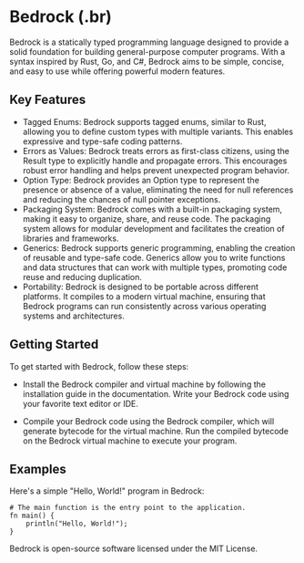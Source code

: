# Bedrock **(.br)**
Bedrock is a statically typed programming language designed to provide a solid foundation for building general-purpose computer programs. With a syntax inspired by Rust, Go, and C#, Bedrock aims to be simple, concise, and easy to use while offering powerful modern features.

## Key Features
- Tagged Enums: Bedrock supports tagged enums, similar to Rust, allowing you to define custom types with multiple variants. This enables expressive and type-safe coding patterns.
- Errors as Values: Bedrock treats errors as first-class citizens, using the Result type to explicitly handle and propagate errors. This encourages robust error handling and helps prevent unexpected program behavior.
- Option Type: Bedrock provides an Option type to represent the presence or absence of a value, eliminating the need for null references and reducing the chances of null pointer exceptions.
- Packaging System: Bedrock comes with a built-in packaging system, making it easy to organize, share, and reuse code. The packaging system allows for modular development and facilitates the creation of libraries and frameworks.
- Generics: Bedrock supports generic programming, enabling the creation of reusable and type-safe code. Generics allow you to write functions and data structures that can work with multiple types, promoting code reuse and reducing duplication.
- Portability: Bedrock is designed to be portable across different platforms. It compiles to a modern virtual machine, ensuring that Bedrock programs can run consistently across various operating systems and architectures.

## Getting Started

To get started with Bedrock, follow these steps:

- Install the Bedrock compiler and virtual machine by following the installation guide in the documentation.
Write your Bedrock code using your favorite text editor or IDE.

- Compile your Bedrock code using the Bedrock compiler, which will generate bytecode for the virtual machine.
Run the compiled bytecode on the Bedrock virtual machine to execute your program.

## Examples

Here's a simple "Hello, World!" program in Bedrock:
```br
# The main function is the entry point to the application.
fn main() {
    println("Hello, World!");
}

```

Bedrock is open-source software licensed under the MIT License.
